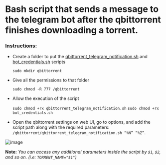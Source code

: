 # Bash script that sends a message to the telegram bot after the qbittorrent finishes downloading a torrent.

### Instructions:

* Create a folder to put the [qbittorrent_telegram_notification.sh](https://github.com/rteixeirax/qbittorrent_telegram_notification/blob/master/src/qbittorrent_telegram_notification.sh) and [bot_credentials.sh](https://github.com/rteixeirax/qbittorrent_telegram_notification/blob/master/src/bot_credentials.sh) scripts
    
    `sudo mkdir qbittorrent`

 * Give all the permissions to that folder
   
   `sudo chmod -R 777 /qbittorrent`

* Allow the execution of the script

   `sudo chmod +rx qbittorrent_telegram_notification.sh`
   `sudo chmod +rx bot_credentials.sh`

* Open the qbittorrent settings on web UI, go to options, and add the script path along with the required parameters: `/qbittorrent/qbittorrent_telegram_notification.sh “%N” “%Z”`.

![image](https://github.com/rteixeirax/qbittorrent_telegram_notification/blob/master/assets/webUi.png)


**Note:** *You can access any additional parameters inside the script by `$1`, `$2`, and so on. (i.e: `TORRENT_NAME="$1"`)*
